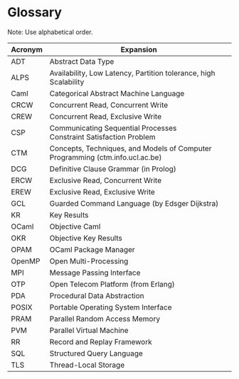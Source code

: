 # Glossary #

Note: Use alphabetical order.

Acronym | Expansion
------- | ---------
ADT     | Abstract Data Type
ALPS    | Availability, Low Latency, Partition tolerance, high Scalability
Caml    | Categorical Abstract Machine Language
CRCW    | Concurrent Read, Concurrent Write
CREW    | Concurrent Read, Exclusive Write
CSP     | Communicating Sequential Processes <br> Constraint Satisfaction Problem
CTM     | Concepts, Techniques, and Models of Computer Programming (ctm.info.ucl.ac.be)
DCG     | Definitive Clause Grammar (in Prolog)
ERCW    | Exclusive Read, Concurrent Write
EREW    | Exclusive Read, Exclusive Write
GCL     | Guarded Command Language (by Edsger Dijkstra)
KR      | Key Results
OCaml   | Objective Caml
OKR     | Objective Key Results
OPAM    | OCaml Package Manager
OpenMP  | Open Multi-Processing
MPI     | Message Passing Interface
OTP     | Open Telecom Platform (from Erlang)
PDA     | Procedural Data Abstraction
POSIX   | Portable Operating System Interface
PRAM    | Parallel Random Access Memory
PVM     | Parallel Virtual Machine
RR      | Record and Replay Framework
SQL     | Structured Query Language
TLS     | Thread-Local Storage
